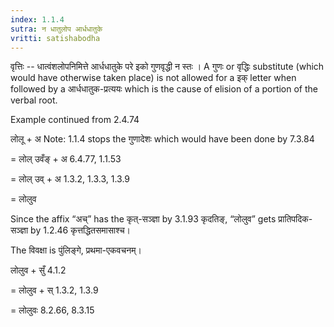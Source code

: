 ```yaml
---
index: 1.1.4
sutra: न धातुलोप आर्धधातुके
vritti: satishabodha
---
```



वृत्तिः -- धात्वंशलोपनिमित्ते आर्धधातुके परे इको गुणवृद्धी न स्तः । A गुणः or वृद्धिः substitute (which would have otherwise taken place) is not allowed for a इक् letter when followed by a आर्धधातुक-प्रत्ययः which is the cause of elision of a portion of the verbal root.


Example continued from 2.4.74


लोलू + अ Note: 1.1.4 stops the गुणादेशः which would have been done by 7.3.84

= लोल् उवँङ् + अ 6.4.77, 1.1.53

= लोल् उव् + अ 1.3.2, 1.3.3, 1.3.9

= लोलुव


Since the affix “अच्” has the कृत्-सञ्ज्ञा by 3.1.93 कृदतिङ्, “लोलुव” gets प्रातिपदिक-सञ्ज्ञा by 1.2.46 कृत्तद्धितसमासाश्च।


The विवक्षा is पुंलिङ्गे, प्रथमा-एकवचनम्।

लोलुव + सुँ 4.1.2

= लोलुव + स् 1.3.2, 1.3.9

= लोलुवः 8.2.66, 8.3.15

